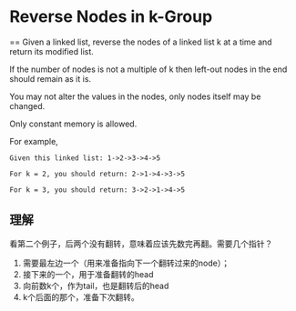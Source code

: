 # Reverse Nodes in k-Group
==
Given a linked list, reverse the nodes of a linked list k at a time and return its modified list.

If the number of nodes is not a multiple of k then left-out nodes in the end should remain as it is.

You may not alter the values in the nodes, only nodes itself may be changed.

Only constant memory is allowed.

For example,
```
Given this linked list: 1->2->3->4->5

For k = 2, you should return: 2->1->4->3->5

For k = 3, you should return: 3->2->1->4->5
```

## 理解
看第二个例子，后两个没有翻转，意味着应该先数完再翻。需要几个指针？
 1. 需要最左边一个（用来准备指向下一个翻转过来的node）；
 2. 接下来的一个，用于准备翻转的head
 3. 向前数k个，作为tail，也是翻转后的head
 4. k个后面的那个，准备下次翻转。